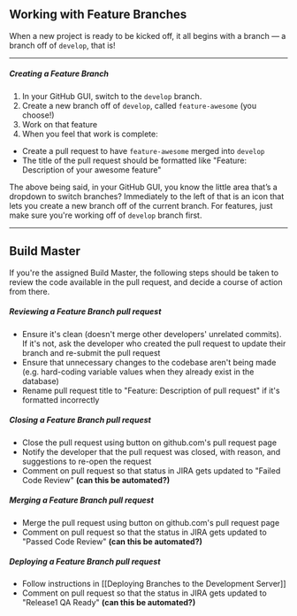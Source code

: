 ## Working with Feature Branches

When a new project is ready to be kicked off, it all begins with a branch — a branch off of `develop`, that is!

***

##### Creating a Feature Branch

1. In your GitHub GUI, switch to the `develop` branch.
2. Create a new branch off of `develop`, called `feature-awesome` (you choose!)
3. Work on that feature
4. When you feel that work is complete: 
  - Create a pull request to have `feature-awesome` merged into `develop`
  - The title of the pull request should be formatted like "Feature: Description of your awesome feature"

The above being said, in your GitHub GUI, you know the little area that’s a dropdown to switch branches? Immediately to the left of that is an icon that lets you create a new branch off of the current branch. For features, just make sure you're working off of `develop` branch first.

***

## Build Master
If you're the assigned Build Master, the following steps should be taken to review the code available in the pull request, and decide a course of action from there.

##### Reviewing a Feature Branch _pull request_
- Ensure it's clean (doesn't merge other developers' unrelated commits). If it's not, ask the developer who created the pull request to update their branch and re-submit the pull request
- Ensure that unnecessary changes to the codebase aren't being made (e.g. hard-coding variable values when they already exist in the database)
- Rename pull request title to "Feature: Description of pull request" if it's formatted incorrectly

##### Closing a Feature Branch _pull request_
- Close the pull request using button on github.com's pull request page
- Notify the developer that the pull request was closed, with reason, and suggestions to re-open the request
- Comment on pull request so that status in JIRA gets updated to "Failed Code Review" **(can this be automated?)**

##### Merging a Feature Branch _pull request_
- Merge the pull request using button on github.com's pull request page
- Comment on pull request so that the status in JIRA gets updated to "Passed Code Review" **(can this be automated?)**

##### Deploying a Feature Branch _pull request_
- Follow instructions in [[Deploying Branches to the Development Server]]
- Comment on pull request so that the status in JIRA gets updated to "Release1 QA Ready" **(can this be automated?)**